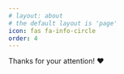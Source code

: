 ```yaml
---
# layout: about
# the default layout is 'page'
icon: fas fa-info-circle
order: 4
---
```


Thanks for your attention! :heart:
